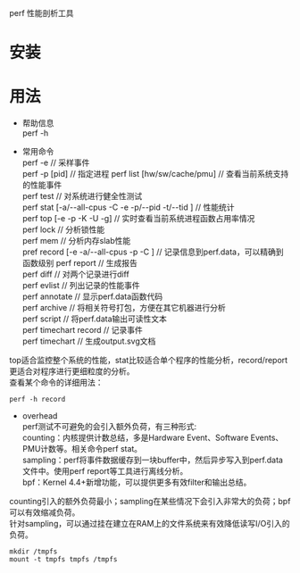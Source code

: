 perf 性能剖析工具

# 安装

# 用法  

* 帮助信息  
perf -h  

* 常用命令  
perf -e     // 采样事件  
perf -p [pid]  // 指定进程
perf list [hw/sw/cache/pmu]  // 查看当前系统支持的性能事件  
perf test  // 对系统进行健全性测试  
perf stat [-a/--all-cpus -C <cpu> -e <event> -p/--pid <pid> -t/--tid <tid>] // 性能统计  
perf top [-e <event> -p <pid> -K -U -g]  // 实时查看当前系统进程函数占用率情况  
perf lock  // 分析锁性能  
perf mem  // 分析内存slab性能  
pref record [-e <event> -a/--all-cpus -p <pid> -C <cpu>] // 记录信息到perf.data，可以精确到函数级别
perf report  // 生成报告  
perf diff  // 对两个记录进行diff  
perf evlist  // 列出记录的性能事件  
perf annotate  // 显示perf.data函数代码  
perf archive  // 将相关符号打包，方便在其它机器进行分析  
perf script  // 将perf.data输出可读性文本  
perf timechart record  // 记录事件  
perf timechart  // 生成output.svg文档  
    
top适合监控整个系统的性能，stat比较适合单个程序的性能分析，record/report更适合对程序进行更细粒度的分析。  
查看某个命令的详细用法：  
```shell
perf -h record
```

* overhead  
perf测试不可避免的会引入额外负荷，有三种形式:  
counting：内核提供计数总结，多是Hardware Event、Software Events、PMU计数等。相关命令perf stat。  
sampling：perf将事件数据缓存到一块buffer中，然后异步写入到perf.data文件中。使用perf report等工具进行离线分析。  
bpf：Kernel 4.4+新增功能，可以提供更多有效filter和输出总结。  

counting引入的额外负荷最小；sampling在某些情况下会引入非常大的负荷；bpf可以有效缩减负荷。  
针对sampling，可以通过挂在建立在RAM上的文件系统来有效降低读写I/O引入的负荷。  
```shell
mkdir /tmpfs
mount -t tmpfs tmpfs /tmpfs
```
